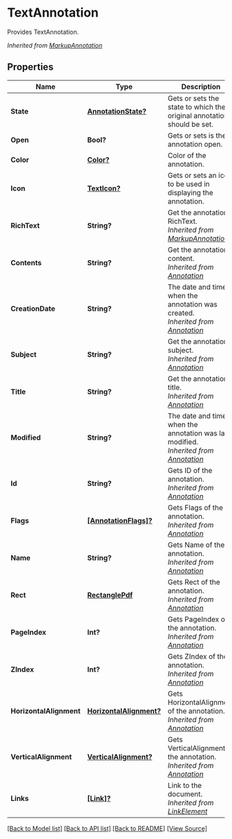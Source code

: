 # TextAnnotation
Provides TextAnnotation.

*Inherited from [MarkupAnnotation](MarkupAnnotation.md)*
## Properties
Name | Type | Description | Notes
------------ | ------------- | ------------- | -------------
**State** | [**AnnotationState?**](AnnotationState.md) | Gets or sets the state to which the original annotation should be set. | [optional]
**Open** | **Bool?** | Gets or sets is the annotation open. | [optional]
**Color** | [**Color?**](Color.md) | Color of the annotation. | [optional]
**Icon** | [**TextIcon?**](TextIcon.md) | Gets or sets an icon to be used in displaying the annotation. | [optional]
**RichText** | **String?** | Get the annotation RichText.<br />*Inherited from [MarkupAnnotation](MarkupAnnotation.md)* | [optional]
**Contents** | **String?** | Get the annotation content.<br />*Inherited from [Annotation](Annotation.md)* | [optional]
**CreationDate** | **String?** | The date and time when the annotation was created.<br />*Inherited from [Annotation](Annotation.md)* | [optional]
**Subject** | **String?** | Get the annotation subject.<br />*Inherited from [Annotation](Annotation.md)* | [optional]
**Title** | **String?** | Get the annotation title.<br />*Inherited from [Annotation](Annotation.md)* | [optional]
**Modified** | **String?** | The date and time when the annotation was last modified.<br />*Inherited from [Annotation](Annotation.md)* | [optional]
**Id** | **String?** | Gets ID of the annotation.<br />*Inherited from [Annotation](Annotation.md)* | [optional]
**Flags** | [**[AnnotationFlags]?**](AnnotationFlags.md) | Gets Flags of the annotation.<br />*Inherited from [Annotation](Annotation.md)* | [optional]
**Name** | **String?** | Gets Name of the annotation.<br />*Inherited from [Annotation](Annotation.md)* | [optional]
**Rect** | [**RectanglePdf**](RectanglePdf.md) | Gets Rect of the annotation.<br />*Inherited from [Annotation](Annotation.md)* | 
**PageIndex** | **Int?** | Gets PageIndex of the annotation.<br />*Inherited from [Annotation](Annotation.md)* | [optional]
**ZIndex** | **Int?** | Gets ZIndex of the annotation.<br />*Inherited from [Annotation](Annotation.md)* | [optional]
**HorizontalAlignment** | [**HorizontalAlignment?**](HorizontalAlignment.md) | Gets HorizontalAlignment of the annotation.<br />*Inherited from [Annotation](Annotation.md)* | [optional]
**VerticalAlignment** | [**VerticalAlignment?**](VerticalAlignment.md) | Gets VerticalAlignment of the annotation.<br />*Inherited from [Annotation](Annotation.md)* | [optional]
**Links** | [**[Link]?**](Link.md) | Link to the document.<br />*Inherited from [LinkElement](LinkElement.md)* | [optional]

[[Back to Model list]](../README.md#documentation-for-models) [[Back to API list]](../README.md#documentation-for-api-endpoints) [[Back to README]](../README.md) [[View Source]](../AsposePdfCloud/Models/TextAnnotation.swift)

